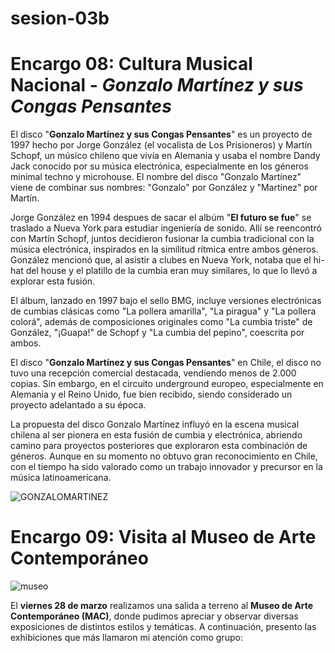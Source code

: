 # sesion-03b 

# Encargo 08: Cultura Musical Nacional - *Gonzalo Martínez y sus Congas Pensantes*

El disco "**Gonzalo Martínez y sus Congas Pensantes**" es un proyecto de 1997 hecho por Jorge González (el vocalista de Los Prisioneros) y Martín Schopf, un músico chileno que vivía en Alemania y usaba el nombre Dandy Jack conocido por su música electrónica, especialmente en los géneros minimal techno y microhouse. El nombre del disco "Gonzalo Martínez" viene de combinar sus nombres: "Gonzalo" por González y "Martínez" por Martín.

Jorge González en 1994 despues de sacar el albúm "**El futuro se fue**" se traslado a Nueva York para estudiar ingeniería de sonido. Allí se reencontró con Martín Schopf, juntos decidieron fusionar la cumbia tradicional con la música electrónica, inspirados en la similitud rítmica entre ambos géneros. González mencionó que, al asistir a clubes en Nueva York, notaba que el hi-hat del house y el platillo de la cumbia eran muy similares, lo que lo llevó a explorar esta fusión. 

El álbum, lanzado en 1997 bajo el sello BMG, incluye versiones electrónicas de cumbias clásicas como "La pollera amarilla", "La piragua" y "La pollera colorá", además de composiciones originales como "La cumbia triste" de González, "¡Guapa!" de Schopf y "La cumbia del pepino", coescrita por ambos. 

El disco "**Gonzalo Martínez y sus Congas Pensantes**" en Chile, el disco no tuvo una recepción comercial destacada, vendiendo menos de 2.000 copias. Sin embargo, en el circuito underground europeo, especialmente en Alemania y el Reino Unido, fue bien recibido, siendo considerado un proyecto adelantado a su época.

La propuesta del disco Gonzalo Martínez influyó en la escena musical chilena al ser pionera en esta fusión de cumbia y electrónica, abriendo camino para proyectos posteriores que exploraron esta combinación de géneros. Aunque en su momento no obtuvo gran reconocimiento en Chile, con el tiempo ha sido valorado como un trabajo innovador y precursor en la música latinoamericana.

![GONZALOMARTINEZ](https://scontent.fscl38-1.fna.fbcdn.net/v/t39.30808-6/475486496_1162041572593517_7420405655827928993_n.jpg?_nc_cat=100&ccb=1-7&_nc_sid=cc71e4&_nc_ohc=4Zr2g-s50CcQ7kNvgE8xCEQ&_nc_oc=AdmG_-XA_sahQkN0XnfYlG5JbWFEsmbA6e5ZH1eRwjfVeGtiUideZra246LBCsorqmU&_nc_zt=23&_nc_ht=scontent.fscl38-1.fna&_nc_gid=HUTpRUVy8DjsL4-4t6RlOw&oh=00_AYEmSmvZcCaF9POvoCOi0relk4qYQnzDsS9ckYsGpbC2yw&oe=67F0DB3E)

# Encargo 09: Visita al Museo de Arte Contemporáneo

![museo](https://upload.wikimedia.org/wikipedia/commons/thumb/9/91/Museo_de_Arte_Contempor%C3%A1neo%2C_Santiago_20230305_01.jpg/960px-Museo_de_Arte_Contempor%C3%A1neo%2C_Santiago_20230305_01.jpg)

El **viernes 28 de marzo** realizamos una salida a terreno al **Museo de Arte Contemporáneo (MAC)**, donde pudimos apreciar y observar diversas exposiciones de distintos estilos y temáticas. A continuación, presento las exhibiciones que más llamaron mi atención como grupo:



